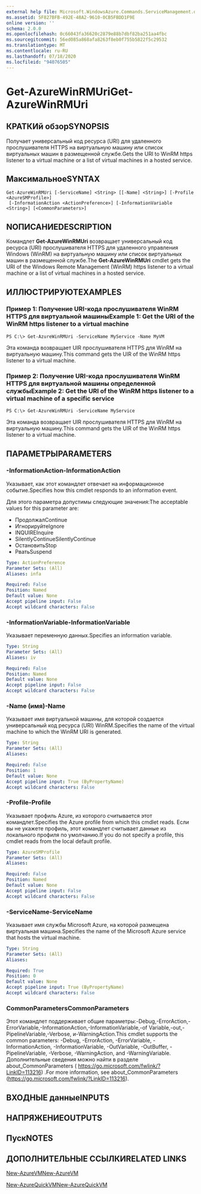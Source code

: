 ```yaml
---
external help file: Microsoft.WindowsAzure.Commands.ServiceManagement.dll-Help.xml
ms.assetid: 5F827BFB-492E-48A2-9610-0CB5FBDD1F9E
online version: ''
schema: 2.0.0
ms.openlocfilehash: 0c66043fa36620c2879e88b7dbf82ba251aa4fbc
ms.sourcegitcommit: 56ed085a868afa8263f8eb0f755b5822f5c29532
ms.translationtype: MT
ms.contentlocale: ru-RU
ms.lasthandoff: 07/18/2020
ms.locfileid: "94076505"
---
```

# <span data-ttu-id="84e38-101">Get-AzureWinRMUri</span><span class="sxs-lookup"><span data-stu-id="84e38-101">Get-AzureWinRMUri</span></span>

## <span data-ttu-id="84e38-102">КРАТКИй обзор</span><span class="sxs-lookup"><span data-stu-id="84e38-102">SYNOPSIS</span></span>
<span data-ttu-id="84e38-103">Получает универсальный код ресурса (URI) для удаленного прослушивателя HTTPS на виртуальную машину или список виртуальных машин в размещенной службе.</span><span class="sxs-lookup"><span data-stu-id="84e38-103">Gets the URI to WinRM https listener to a virtual machine or a list of virtual machines in a hosted service.</span></span>

## <span data-ttu-id="84e38-104">Максимальное</span><span class="sxs-lookup"><span data-stu-id="84e38-104">SYNTAX</span></span>

```
Get-AzureWinRMUri [-ServiceName] <String> [[-Name] <String>] [-Profile <AzureSMProfile>]
 [-InformationAction <ActionPreference>] [-InformationVariable <String>] [<CommonParameters>]
```

## <span data-ttu-id="84e38-105">NОПИСАНИЕ</span><span class="sxs-lookup"><span data-stu-id="84e38-105">DESCRIPTION</span></span>
<span data-ttu-id="84e38-106">Командлет **Get-AzureWinRMUri** возвращает универсальный код ресурса (URI) прослушивателя HTTPS для удаленного управления Windows (WinRM) на виртуальную машину или список виртуальных машин в размещенной службе.</span><span class="sxs-lookup"><span data-stu-id="84e38-106">The **Get-AzureWinRMUri** cmdlet gets the URI of the Windows Remote Management (WinRM) https listener to a virtual machine or a list of virtual machines in a hosted service.</span></span>

## <span data-ttu-id="84e38-107">ИЛЛЮСТРИРУЮТ</span><span class="sxs-lookup"><span data-stu-id="84e38-107">EXAMPLES</span></span>

### <span data-ttu-id="84e38-108">Пример 1: Получение URI-кода прослушивателя WinRM HTTPS для виртуальной машины</span><span class="sxs-lookup"><span data-stu-id="84e38-108">Example 1: Get the URI of the WinRM https listener to a virtual machine</span></span>
```
PS C:\> Get-AzureWinRMUri -ServiceName MyService -Name MyVM
```

<span data-ttu-id="84e38-109">Эта команда возвращает UIR прослушивателя HTTPS для WinRM на виртуальную машину.</span><span class="sxs-lookup"><span data-stu-id="84e38-109">This command gets the UIR of the WinRM https listener to a virtual machine.</span></span>

### <span data-ttu-id="84e38-110">Пример 2: Получение URI-кода прослушивателя WinRM HTTPS для виртуальной машины определенной службы</span><span class="sxs-lookup"><span data-stu-id="84e38-110">Example 2: Get the URI of the WinRM https listener to a virtual machine of a specific service</span></span>
```
PS C:\> Get-AzureWinRMUri -ServiceName MyService
```

<span data-ttu-id="84e38-111">Эта команда возвращает UIR прослушивателя HTTPS для WinRM на виртуальную машину.</span><span class="sxs-lookup"><span data-stu-id="84e38-111">This command gets the UIR of the WinRM https listener to a virtual machine.</span></span>

## <span data-ttu-id="84e38-112">ПАРАМЕТРЫ</span><span class="sxs-lookup"><span data-stu-id="84e38-112">PARAMETERS</span></span>

### <span data-ttu-id="84e38-113">-InformationAction</span><span class="sxs-lookup"><span data-stu-id="84e38-113">-InformationAction</span></span>
<span data-ttu-id="84e38-114">Указывает, как этот командлет отвечает на информационное событие.</span><span class="sxs-lookup"><span data-stu-id="84e38-114">Specifies how this cmdlet responds to an information event.</span></span>

<span data-ttu-id="84e38-115">Для этого параметра допустимы следующие значения:</span><span class="sxs-lookup"><span data-stu-id="84e38-115">The acceptable values for this parameter are:</span></span>

- <span data-ttu-id="84e38-116">Продолжал</span><span class="sxs-lookup"><span data-stu-id="84e38-116">Continue</span></span>
- <span data-ttu-id="84e38-117">Игнорируйте</span><span class="sxs-lookup"><span data-stu-id="84e38-117">Ignore</span></span>
- <span data-ttu-id="84e38-118">INQUIRE</span><span class="sxs-lookup"><span data-stu-id="84e38-118">Inquire</span></span>
- <span data-ttu-id="84e38-119">SilentlyContinue</span><span class="sxs-lookup"><span data-stu-id="84e38-119">SilentlyContinue</span></span>
- <span data-ttu-id="84e38-120">Остановить</span><span class="sxs-lookup"><span data-stu-id="84e38-120">Stop</span></span>
- <span data-ttu-id="84e38-121">Рвать</span><span class="sxs-lookup"><span data-stu-id="84e38-121">Suspend</span></span>

```yaml
Type: ActionPreference
Parameter Sets: (All)
Aliases: infa

Required: False
Position: Named
Default value: None
Accept pipeline input: False
Accept wildcard characters: False
```

### <span data-ttu-id="84e38-122">-InformationVariable</span><span class="sxs-lookup"><span data-stu-id="84e38-122">-InformationVariable</span></span>
<span data-ttu-id="84e38-123">Указывает переменную данных.</span><span class="sxs-lookup"><span data-stu-id="84e38-123">Specifies an information variable.</span></span>

```yaml
Type: String
Parameter Sets: (All)
Aliases: iv

Required: False
Position: Named
Default value: None
Accept pipeline input: False
Accept wildcard characters: False
```

### <span data-ttu-id="84e38-124">-Name (имя)</span><span class="sxs-lookup"><span data-stu-id="84e38-124">-Name</span></span>
<span data-ttu-id="84e38-125">Указывает имя виртуальной машины, для которой создается универсальный код ресурса (URI) WinRM.</span><span class="sxs-lookup"><span data-stu-id="84e38-125">Specifies the name of the virtual machine to which the WinRM URI is generated.</span></span>

```yaml
Type: String
Parameter Sets: (All)
Aliases: 

Required: False
Position: 1
Default value: None
Accept pipeline input: True (ByPropertyName)
Accept wildcard characters: False
```

### <span data-ttu-id="84e38-126">-Profile</span><span class="sxs-lookup"><span data-stu-id="84e38-126">-Profile</span></span>
<span data-ttu-id="84e38-127">Указывает профиль Azure, из которого считывается этот командлет.</span><span class="sxs-lookup"><span data-stu-id="84e38-127">Specifies the Azure profile from which this cmdlet reads.</span></span>
<span data-ttu-id="84e38-128">Если вы не укажете профиль, этот командлет считывает данные из локального профиля по умолчанию.</span><span class="sxs-lookup"><span data-stu-id="84e38-128">If you do not specify a profile, this cmdlet reads from the local default profile.</span></span>

```yaml
Type: AzureSMProfile
Parameter Sets: (All)
Aliases: 

Required: False
Position: Named
Default value: None
Accept pipeline input: False
Accept wildcard characters: False
```

### <span data-ttu-id="84e38-129">-ServiceName</span><span class="sxs-lookup"><span data-stu-id="84e38-129">-ServiceName</span></span>
<span data-ttu-id="84e38-130">Указывает имя службы Microsoft Azure, на которой размещена виртуальная машина.</span><span class="sxs-lookup"><span data-stu-id="84e38-130">Specifies the name of the Microsoft Azure service that hosts the virtual machine.</span></span>

```yaml
Type: String
Parameter Sets: (All)
Aliases: 

Required: True
Position: 0
Default value: None
Accept pipeline input: True (ByPropertyName)
Accept wildcard characters: False
```

### <span data-ttu-id="84e38-131">CommonParameters</span><span class="sxs-lookup"><span data-stu-id="84e38-131">CommonParameters</span></span>
<span data-ttu-id="84e38-132">Этот командлет поддерживает общие параметры:-Debug,-ErrorAction,-ErrorVariable,-InformationAction,-InformationVariable,-of Variable,-out,-PipelineVariable,-Verbose, и-WarningAction.</span><span class="sxs-lookup"><span data-stu-id="84e38-132">This cmdlet supports the common parameters: -Debug, -ErrorAction, -ErrorVariable, -InformationAction, -InformationVariable, -OutVariable, -OutBuffer, -PipelineVariable, -Verbose, -WarningAction, and -WarningVariable.</span></span> <span data-ttu-id="84e38-133">Дополнительные сведения можно найти в разделе about_CommonParameters ( https://go.microsoft.com/fwlink/?LinkID=113216) .</span><span class="sxs-lookup"><span data-stu-id="84e38-133">For more information, see about_CommonParameters (https://go.microsoft.com/fwlink/?LinkID=113216).</span></span>

## <span data-ttu-id="84e38-134">ВХОДНЫЕ данные</span><span class="sxs-lookup"><span data-stu-id="84e38-134">INPUTS</span></span>

## <span data-ttu-id="84e38-135">НАПРЯЖЕНИЕ</span><span class="sxs-lookup"><span data-stu-id="84e38-135">OUTPUTS</span></span>

## <span data-ttu-id="84e38-136">Пуск</span><span class="sxs-lookup"><span data-stu-id="84e38-136">NOTES</span></span>

## <span data-ttu-id="84e38-137">ДОПОЛНИТЕЛЬНЫЕ ССЫЛКИ</span><span class="sxs-lookup"><span data-stu-id="84e38-137">RELATED LINKS</span></span>

[<span data-ttu-id="84e38-138">New-AzureVM</span><span class="sxs-lookup"><span data-stu-id="84e38-138">New-AzureVM</span></span>](./New-AzureVM.md)

[<span data-ttu-id="84e38-139">New-AzureQuickVM</span><span class="sxs-lookup"><span data-stu-id="84e38-139">New-AzureQuickVM</span></span>](./New-AzureQuickVM.md)



